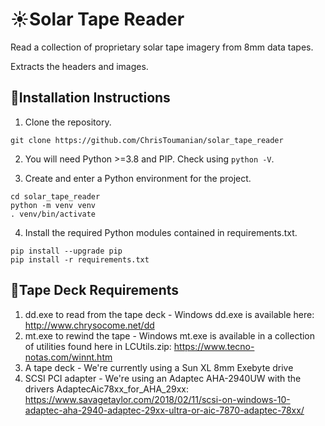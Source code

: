 # ☀️Solar Tape Reader
Read a collection of proprietary solar tape imagery from 8mm data tapes.

Extracts the headers and images.

## 📘Installation Instructions
1. Clone the repository.

```
git clone https://github.com/ChrisToumanian/solar_tape_reader
```

2. You will need Python >=3.8 and PIP. Check using `python -V`.

3. Create and enter a Python environment for the project.

```
cd solar_tape_reader
python -m venv venv
. venv/bin/activate
```

4. Install the required Python modules contained in requirements.txt.

```
pip install --upgrade pip
pip install -r requirements.txt
```
## 📼Tape Deck Requirements
1. dd.exe to read from the tape deck - Windows dd.exe is available here: http://www.chrysocome.net/dd
2. mt.exe to rewind the tape - Windows mt.exe is available in a collection of utilities found here in LCUtils.zip: https://www.tecno-notas.com/winnt.htm
3. A tape deck - We're currently using a Sun XL 8mm Exebyte drive
4. SCSI PCI adapter - We're using an Adaptec AHA-2940UW with the drivers AdaptecAic78xx_for_AHA_29xx:
https://www.savagetaylor.com/2018/02/11/scsi-on-windows-10-adaptec-aha-2940-adaptec-29xx-ultra-or-aic-7870-adaptec-78xx/
